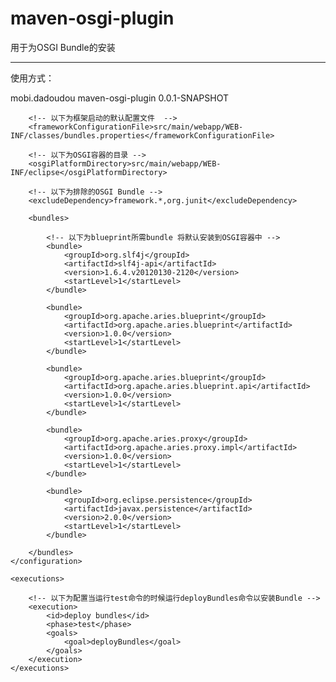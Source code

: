 maven-osgi-plugin
================================================================

用于为OSGI Bundle的安装

****************************************************************
使用方式：



<plugin>
	<groupId>mobi.dadoudou</groupId>
	<artifactId>maven-osgi-plugin</artifactId>
	<version>0.0.1-SNAPSHOT</version>
	<configuration>
				
		<!-- 以下为框架启动的默认配置文件  -->
		<frameworkConfigurationFile>src/main/webapp/WEB-INF/classes/bundles.properties</frameworkConfigurationFile>
					
		<!-- 以下为OSGI容器的目录 -->
		<osgiPlatformDirectory>src/main/webapp/WEB-INF/eclipse</osgiPlatformDirectory>
					
		<!-- 以下为排除的OSGI Bundle -->
		<excludeDependency>framework.*,org.junit</excludeDependency>
		
		<bundles>

			<!-- 以下为blueprint所需bundle 将默认安装到OSGI容器中 -->
			<bundle>
				<groupId>org.slf4j</groupId>
				<artifactId>slf4j-api</artifactId>
				<version>1.6.4.v20120130-2120</version>
				<startLevel>1</startLevel>
			</bundle>

			<bundle>
				<groupId>org.apache.aries.blueprint</groupId>
				<artifactId>org.apache.aries.blueprint</artifactId>
				<version>1.0.0</version>
				<startLevel>1</startLevel>
			</bundle>

			<bundle>
				<groupId>org.apache.aries.blueprint</groupId>
				<artifactId>org.apache.aries.blueprint.api</artifactId>
				<version>1.0.0</version>
				<startLevel>1</startLevel>
			</bundle>

			<bundle>
				<groupId>org.apache.aries.proxy</groupId>
				<artifactId>org.apache.aries.proxy.impl</artifactId>
				<version>1.0.0</version>
				<startLevel>1</startLevel>
			</bundle>

			<bundle>
				<groupId>org.eclipse.persistence</groupId>
				<artifactId>javax.persistence</artifactId>
				<version>2.0.0</version>
				<startLevel>1</startLevel>
			</bundle>
						
		</bundles>
	</configuration>
				
	<executions>
				    
		<!-- 以下为配置当运行test命令的时候运行deployBundles命令以安装Bundle -->
		<execution>
			<id>deploy bundles</id>
			<phase>test</phase>
			<goals>
				<goal>deployBundles</goal>
			</goals>
		</execution>
	</executions>
</plugin>

  
